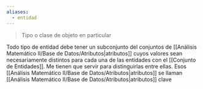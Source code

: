 ```yaml
---
aliases:
  - entidad
---
```

> Tipo o clase de objeto en particular

 Todo tipo de entidad debe tener un subconjunto del conjuntos de [[Análisis Matemático II/Base de Datos/Atributos|atributos]] cuyos valores sean necesariamente distintos para cada una de las entidades con el [[Conjunto de Entidades]]. Me tienen que servir para distinguirlas entre ellas. 
 Esos [[Análisis Matemático II/Base de Datos/Atributos|atributos]] se llaman [[Análisis Matemático II/Base de Datos/Atributos|atributos]] clave